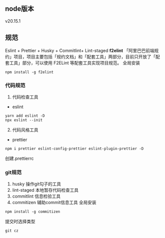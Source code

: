 ## node版本

v20.15.1

## 规范

Eslint + Prettier + Husky + Commitlint+ Lint-staged
**f2elint** 「阿里巴巴前端规约」项目，项目主要包括「规约文档」和「配套工具」两部分，目前只开放了「配套工具」部分，可以使用 F2ELint 等配套工具实现项目规范。
全局安装

```
npm install -g f2elint
```

### 代码规范

1. 代码检查工具

- eslint

```
yarn add eslint -D
npx eslint --init
```

2. 代码风格工具

- prettier

```
npm i prettier eslint-config-prettier eslint-plugin-prettier -D
```

创建.prettierrc

### git规范

1. husky 操作git勾子的工具
2. lint-staged 本地暂存代码检查工具
3. commitlint 信息检验工具
4. commitizen 辅助commit信息工具
   全局安装

```
npm install -g commitizen
```

提交时选择类型

```
git cz
```
